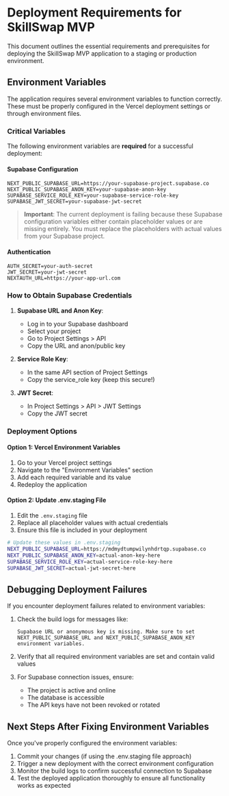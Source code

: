 # Deployment Requirements for SkillSwap MVP

This document outlines the essential requirements and prerequisites for deploying the SkillSwap MVP application to a staging or production environment.

## Environment Variables

The application requires several environment variables to function correctly. These must be properly configured in the Vercel deployment settings or through environment files.

### Critical Variables

The following environment variables are **required** for a successful deployment:

#### Supabase Configuration
```
NEXT_PUBLIC_SUPABASE_URL=https://your-supabase-project.supabase.co
NEXT_PUBLIC_SUPABASE_ANON_KEY=your-supabase-anon-key
SUPABASE_SERVICE_ROLE_KEY=your-supabase-service-role-key
SUPABASE_JWT_SECRET=your-supabase-jwt-secret
```

> **Important**: The current deployment is failing because these Supabase configuration variables either contain placeholder values or are missing entirely. You must replace the placeholders with actual values from your Supabase project.

#### Authentication
```
AUTH_SECRET=your-auth-secret
JWT_SECRET=your-jwt-secret
NEXTAUTH_URL=https://your-app-url.com
```

### How to Obtain Supabase Credentials

1. **Supabase URL and Anon Key**:
   - Log in to your Supabase dashboard
   - Select your project
   - Go to Project Settings > API
   - Copy the URL and anon/public key

2. **Service Role Key**:
   - In the same API section of Project Settings
   - Copy the service_role key (keep this secure!)

3. **JWT Secret**:
   - In Project Settings > API > JWT Settings
   - Copy the JWT secret

### Deployment Options

#### Option 1: Vercel Environment Variables

1. Go to your Vercel project settings
2. Navigate to the "Environment Variables" section
3. Add each required variable and its value
4. Redeploy the application

#### Option 2: Update .env.staging File

1. Edit the `.env.staging` file
2. Replace all placeholder values with actual credentials
3. Ensure this file is included in your deployment

```bash
# Update these values in .env.staging
NEXT_PUBLIC_SUPABASE_URL=https://mdmydtumpwilynhdrtqp.supabase.co
NEXT_PUBLIC_SUPABASE_ANON_KEY=actual-anon-key-here
SUPABASE_SERVICE_ROLE_KEY=actual-service-role-key-here
SUPABASE_JWT_SECRET=actual-jwt-secret-here
```

## Debugging Deployment Failures

If you encounter deployment failures related to environment variables:

1. Check the build logs for messages like:
   ```
   Supabase URL or anonymous key is missing. Make sure to set NEXT_PUBLIC_SUPABASE_URL and NEXT_PUBLIC_SUPABASE_ANON_KEY environment variables.
   ```

2. Verify that all required environment variables are set and contain valid values

3. For Supabase connection issues, ensure:
   - The project is active and online
   - The database is accessible
   - The API keys have not been revoked or rotated

## Next Steps After Fixing Environment Variables

Once you've properly configured the environment variables:

1. Commit your changes (if using the .env.staging file approach)
2. Trigger a new deployment with the correct environment configuration
3. Monitor the build logs to confirm successful connection to Supabase
4. Test the deployed application thoroughly to ensure all functionality works as expected
